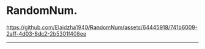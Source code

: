 RandomNum.
=========

https://github.com/Elaidzha1940/RandomNum/assets/64445918/741b6009-2aff-4d03-8dc2-2b5301f408ee

---------
